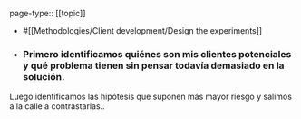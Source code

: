 page-type:: [[topic]]

- #[[Methodologies/Client development/Design the experiments]]

- ### Primero identificamos quiénes son mis clientes potenciales y qué problema tienen sin pensar todavía demasiado en la solución.

Luego identificamos las hipótesis que suponen más mayor riesgo y salimos a la calle a contrastarlas..



